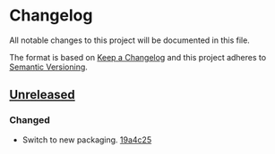 # Changelog

All notable changes to this project will be documented in this file.

The format is based on [Keep a Changelog](http://keepachangelog.com/)
and this project adheres to [Semantic Versioning](http://semver.org/).

## [Unreleased](https://github.com/atomist-skills/pull-request-reminder-skill/tree/HEAD)

### Changed

-   Switch to new packaging. [19a4c25](https://github.com/atomist-skills/pull-request-reminder-skill/commit/19a4c25ec2e14cb5abf9d71607069fd382b71e8c)
